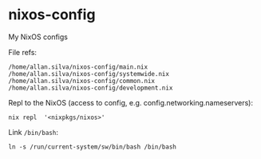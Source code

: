 # nixos-config
My NixOS configs


File refs:

```
/home/allan.silva/nixos-config/main.nix
/home/allan.silva/nixos-config/systemwide.nix
/home/allan.silva/nixos-config/common.nix
/home/allan.silva/nixos-config/development.nix
```


Repl to the NixOS (access to config, e.g. config.networking.nameservers):

```
nix repl  '<nixpkgs/nixos>'
```

Link `/bin/bash`:

```
ln -s /run/current-system/sw/bin/bash /bin/bash
```